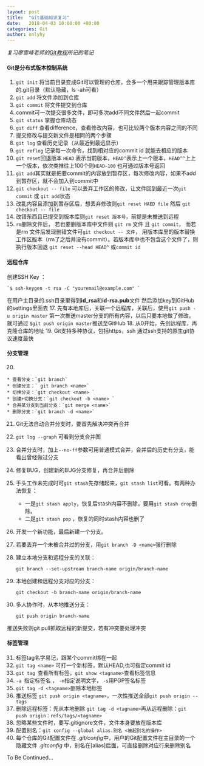 ```yaml
---
layout: post
title:  "Git基础知识复习"
date:   2018-04-03 10:00:00 +00:00
categories: Git
author: onlyhy
---
```


*复习廖雪峰老师的[Git教程](https://www.liaoxuefeng.com/wiki/0013739516305929606dd18361248578c67b8067c8c017b000)所记的笔记*

#### Git是分布式版本控制系统

1. `git init` 将当前目录变成Git可以管理的仓库，会多一个用来跟踪管理版本库的.git目录（默认隐藏，ls -ah可看）
2. `git add` 将文件添加到仓库
3. `git commit` 将文件提交到仓库 
4. commit可一次提交很多文件，即可多次add不同文件然后一起commit
5. `git status` 掌握仓库动态
6. `git diff` 查看difference，查看修改内容，也可比较两个版本内容之间的不同
7. 提交修改与提交新文件是相同的两个步骤
8. `git log` 查看历史记录（从最近到最远显示）
9. `git reflog` 记录每一次命令，找到相对应的commit id 就能去相应的版本
10. `git reset`回退版本   `HEAD` 表示当前版本，`HEAD^`表示上一个版本，`HEAD^^`上上一个版本，依次类推往上100个则`HEAD~100`  也可通过版本号返回
11. `git add`其实就是把要commit的内容放到暂存区，每次修改内容，如果不add到暂存区，就不会加入到commit中
12. `git checkout -- file` 可以丢弃工作区的修改，让文件回到最近一次`git commit` 或 `git add`状态
13. 改乱内容且添加到暂存区后，想丢弃修改则`git reset HAED file` 然后 `git checkout -- file`
14. 改错东西且已提交到版本库则`git reset 版本号`，前提是未推送到远程
15. `rm`删除文件后， 若也要删版本库中文件则 `git rm` 文件 且 `git commit`， 而若是rm 文件后发现删错文件可`git checkout -- 文件`， 用版本库里的版本替换工作区版本（rm了之后并没有commit）。若版本库中也不包含这个文件了，则执行版本回退 `git reset --head HEAD^` 或`commit id`

#### 远程仓库

创建SSH Key ：
 
    `$ ssh-keygen -t rsa -C "youremail@example.com" `

在用户主目录的.ssh目录里得到<strong>id_rsa</strong>和<strong>id-rsa.pub</strong>文件 然后添加key到GitHub的settings里面去
17. 先有本地库后，关联一个远程库，关联后，使用`git push -u origin master` 第一次推送master分支的所有内容，以后只要本地做了修改，就可通过 `$git push origin master`推送至GitHub
18. 从0开始，先创远程库，再克隆仓库的地址
19. Git支持多种协议，包括https，ssh 通过ssh支持的原生git协议速度最快

#### 分支管理

20. 
    
    * 查看分支：`git branch`  
    * 创建分支：` git branch <name>`
    * 切换分支：`git checkout <name> `
    * 创建+切换分支：`git checkout -b <name> `
    * 合并某分支到当前分支：`git merge <name>`
    * 删除分支：`git branch -d <name>`

21. Git无法自动合并分支时，要首先解决冲突再合并
22. `git log --graph` 可看到分支合并图 
23. 合并分支时，加上`--no-ff`参数可用普通模式合并，合并后的历史有分支，能看出曾经做过分支
24. 修复BUG，创建新的BUG分支修复，再合并后删除
25. 手头工作未完成时可`git stash`先存储起来，`git stash list`可看。有两种办法恢复：
    
    * 一是`git stash apply`，恢复后stash内容不删除，要用`git stash drop`删除。 
    * 二是`git stash pop` ，恢复的同时stash内容也删了

26. 开发一个新功能，最后新建一个分支。
27. 若要丢弃一个未被合并过的分支，用`git branch -D <name>`强行删除
28. 建立本地分支和远程分支的关联：
    
    `git branch --set-upstream branch-name origin/branch-name`

29. 本地创建和远程分支对应的分支：
    
    `git checkout -b branch-name origin/branch-name`

30. 多人协作时，从本地推送分支：
   
    `git push origin branch-name`

推送失败则git pull抓取远程的新提交，若有冲突要处理冲突

#### 标签管理
31. 标签tag名字易记，跟某个commit绑在一起
32. `git tag <name>` 可打一个新标签，默认HEAD,也可指定commit id
33. `git tag `查看所有标签，`git show <tagname>`查看标签信息
34. `-a `指定标签名 ， `-m`指定说明文字， `-s`用PGP签名标签
35. `git tag -d <tagname>`删除本地标签
36. 推送标签 `git push origin <tagname>`，一次性推送全部`git push origin --tags`
37. 删除远程标签：先从本地删除 `git tag -d <tagname>`再从远程删除：`git push origin：refs/tags/<tagname>`
38. 忽略某些文件时，要写.gitignore文件，文件本身要放在版本库
39. 配置别名：`git config --global alias.别名 <被起别名的操作>`
40. 每个仓库的Git配置文件在 *.git/config*中，用户的Git配置文件在主目录的一个隐藏文件 *.gitconfig* 中，别名在[alias]后面，可直接删除对应行来删除别名



To Be Continued…

